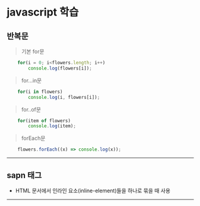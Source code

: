 # javascript 학습

## **반복문**

> 기본 for문
```javascript
    for(i = 0; i<flowers.length; i++)
        console.log(flowers[i]);
```
> for...in문
```javascript
    for(i in flowers)
        console.log(i, flowers[i]);
```
> for..of문
```javascript
    for(item of flowers)
        console.log(item);
```

> forEach문
```javascript
    flowers.forEach((x) => console.log(x));
```

------
## **sapn 태그**
- HTML 문서에서 인라인 요소(inline-element)들을 하나로 묶을 때 사용

---